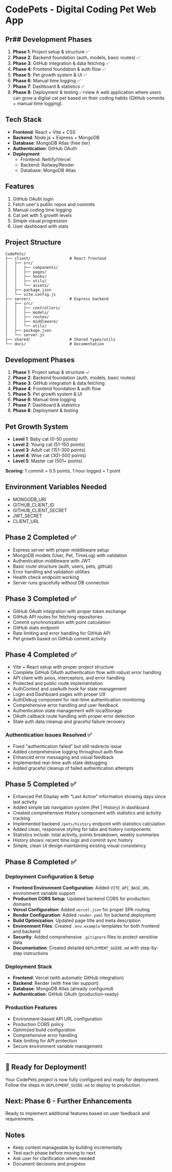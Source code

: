 # CodePets - Digital Coding Pet Web App

## Pr## Development Phases

1. **Phase 1**: Project setup & structure ✅
2. **Phase 2**: Backend foundation (auth, models, basic routes) ✅
3. **Phase 3**: GitHub integration & data fetching ✅
4. **Phase 4**: Frontend foundation & auth flow ✅
5. **Phase 5**: Pet growth system & UI ✅
6. **Phase 6**: Manual time logging ✅
7. **Phase 7**: Dashboard & statistics ✅
8. **Phase 8**: Deployment & testing ✅rview
   A web application where users can grow a digital cat pet based on their coding habits (GitHub commits + manual time logging).

## Tech Stack

- **Frontend**: React + Vite + CSS
- **Backend**: Node.js + Express + MongoDB
- **Database**: MongoDB Atlas (free tier)
- **Authentication**: GitHub OAuth
- **Deployment**:
  - Frontend: Netlify/Vercel
  - Backend: Railway/Render
  - Database: MongoDB Atlas

## Features

1. GitHub OAuth login
2. Fetch user's public repos and commits
3. Manual coding time logging
4. Cat pet with 5 growth levels
5. Simple visual progression
6. User dashboard with stats

## Project Structure

```
CodePets/
├── client/                 # React frontend
│   ├── src/
│   │   ├── components/
│   │   ├── pages/
│   │   ├── hooks/
│   │   ├── utils/
│   │   └── assets/
│   ├── package.json
│   └── vite.config.js
├── server/                 # Express backend
│   ├── src/
│   │   ├── controllers/
│   │   ├── models/
│   │   ├── routes/
│   │   ├── middleware/
│   │   └── utils/
│   ├── package.json
│   └── server.js
├── shared/                 # Shared types/utils
└── docs/                   # Documentation
```

## Development Phases

1. **Phase 1**: Project setup & structure ✓
2. **Phase 2**: Backend foundation (auth, models, basic routes)
3. **Phase 3**: GitHub integration & data fetching
4. **Phase 4**: Frontend foundation & auth flow
5. **Phase 5**: Pet growth system & UI
6. **Phase 6**: Manual time logging
7. **Phase 7**: Dashboard & statistics
8. **Phase 8**: Deployment & testing

## Pet Growth System

- **Level 1**: Baby cat (0-50 points)
- **Level 2**: Young cat (51-150 points)
- **Level 3**: Adult cat (151-300 points)
- **Level 4**: Wise cat (301-500 points)
- **Level 5**: Master cat (501+ points)

**Scoring**: 1 commit = 0.5 points, 1 hour logged = 1 point

## Environment Variables Needed

- MONGODB_URI
- GITHUB_CLIENT_ID
- GITHUB_CLIENT_SECRET
- JWT_SECRET
- CLIENT_URL

## Phase 2 Completed ✅

- Express server with proper middleware setup
- MongoDB models (User, Pet, TimeLog) with validation
- Authentication middleware with JWT
- Basic route structure (auth, users, pets, github)
- Error handling and validation utilities
- Health check endpoint working
- Server runs gracefully without DB connection

## Phase 3 Completed ✅

- GitHub OAuth integration with proper token exchange
- GitHub API routes for fetching repositories
- Commit synchronization with point calculation
- GitHub stats endpoint
- Rate limiting and error handling for GitHub API
- Pet growth based on GitHub commit activity

## Phase 4 Completed ✅

- Vite + React setup with proper project structure
- Complete GitHub OAuth authentication flow with robust error handling
- API client with axios, interceptors, and error handling
- Protected and public route implementation
- AuthContext and useAuth hook for state management
- Login and Dashboard pages with proper UX
- AuthDebug component for real-time authentication monitoring
- Comprehensive error handling and user feedback
- Authentication state management with localStorage
- OAuth callback route handling with proper error detection
- Stale auth data cleanup and graceful failure recovery

### Authentication Issues Resolved ✅

- Fixed "authentication failed" but still redirects issue
- Added comprehensive logging throughout auth flow
- Enhanced error messaging and visual feedback
- Implemented real-time auth state debugging
- Added graceful cleanup of failed authentication attempts

## Phase 5 Completed ✅

- Enhanced Pet Display with "Last Active" information showing days since last activity
- Added simple tab navigation system (Pet | History) in dashboard
- Created comprehensive History component with statistics and activity tracking
- Implemented backend `/pets/history` endpoint with statistics calculation
- Added clean, responsive styling for tabs and history components
- Statistics include: total activity, points breakdown, weekly summaries
- History shows: recent time logs and commit sync history
- Simple, clean UI design maintaining existing visual consistency

## Phase 8 Completed ✅

### Deployment Configuration & Setup
- **Frontend Environment Configuration**: Added `VITE_API_BASE_URL` environment variable support
- **Production CORS Setup**: Updated backend CORS for production domains
- **Vercel Configuration**: Added `vercel.json` for proper SPA routing
- **Render Configuration**: Added `render.yaml` for backend deployment
- **Build Optimization**: Updated page title and meta description
- **Environment Files**: Created `.env.example` templates for both frontend and backend
- **Security**: Added comprehensive `.gitignore` files to protect sensitive data
- **Documentation**: Created detailed `DEPLOYMENT_GUIDE.md` with step-by-step instructions

### Deployment Stack
- **Frontend**: Vercel (with automatic GitHub integration)
- **Backend**: Render (with free tier support)
- **Database**: MongoDB Atlas (already configured)
- **Authentication**: GitHub OAuth (production-ready)

### Production Features
- Environment-based API URL configuration
- Production CORS policy
- Optimized build configuration
- Comprehensive error handling
- Rate limiting for API protection
- Secure environment variable management

---

## 🚀 Ready for Deployment!

Your CodePets project is now fully configured and ready for deployment. Follow the steps in `DEPLOYMENT_GUIDE.md` to deploy to production.

## Next: Phase 6 - Further Enhancements

Ready to implement additional features based on user feedback and requirements.

## Notes

- Keep context manageable by building incrementally
- Test each phase before moving to next
- Ask user for clarification when needed
- Document decisions and progress
